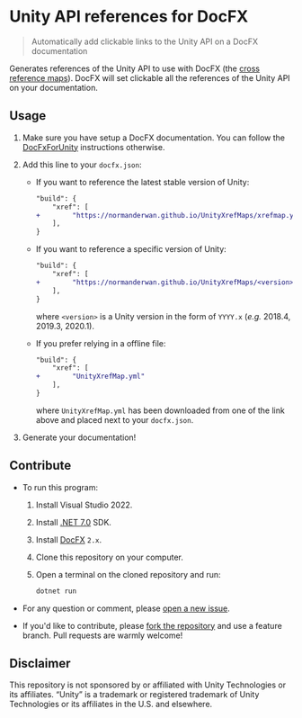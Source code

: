 # Unity API references for DocFX

> Automatically add clickable links to the Unity API on a DocFX documentation

Generates references of the Unity API to use with DocFX (the
[cross reference maps](https://dotnet.github.io/docfx/tutorial/links_and_cross_references.html#cross-reference-between-projects)).
DocFX will set clickable all the references of the Unity API on your documentation.

## Usage

1. Make sure you have setup a DocFX documentation. You can follow the
   [DocFxForUnity](https://github.com/NormandErwan/DocFxForUnity) instructions otherwise.

2. Add this line to your `docfx.json`:

    - If you want to reference the latest stable version of Unity:

        ```diff
        "build": {
            "xref": [
        +        "https://normanderwan.github.io/UnityXrefMaps/xrefmap.yml"
            ],
        }
        ```

    - If you want to reference a specific version of Unity:

        ```diff
        "build": {
            "xref": [
        +        "https://normanderwan.github.io/UnityXrefMaps/<version>/xrefmap.yml"
            ],
        }
        ```

      where `<version>` is a Unity version in the form of `YYYY.x` (*e.g.* 2018.4, 2019.3, 2020.1).

   - If you prefer relying in a offline file:
   
        ```diff
        "build": {
            "xref": [
        +        "UnityXrefMap.yml"
            ],
        }
        ```
        
      where `UnityXrefMap.yml` has been downloaded from one of the link above and placed next to your `docfx.json`. 

3. Generate your documentation!



## Contribute

- To run this program:

    1. Install Visual Studio 2022.
    2. Install [.NET 7.0](https://dotnet.microsoft.com/download/dotnet) SDK.
    3. Install [DocFX](https://github.com/dotnet/docfx/) `2.x`.
    4. Clone this repository on your computer.
    5. Open a terminal on the cloned repository and run:

        ```sh
        dotnet run
        ```

- For any question or comment, please [open a new issue](https://github.com/NormandErwan/UnityXrefMaps/issues/new).

- If you'd like to contribute, please [fork the repository](https://github.com/NormandErwan/UnityXrefMaps/fork) and use
a feature branch. Pull requests are warmly welcome!

## Disclaimer

This repository is not sponsored by or affiliated with Unity Technologies or its affiliates.
“Unity” is a trademark or registered trademark of Unity Technologies or its affiliates in the U.S. and elsewhere.
